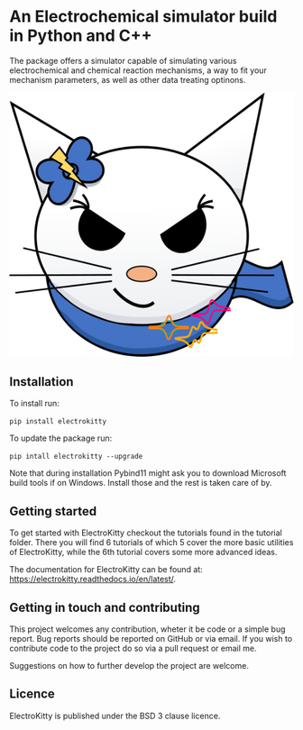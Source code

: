 # An Electrochemical simulator build in Python and C++

The package offers a simulator capable of simulating various electrochemical 
and chemical reaction mechanisms, a way to fit your mechanism parameters, as well as other 
data treating optinons.

![image](pics/layer1.png)

## Installation

To install run: 

`pip install electrokitty`

To update the package run:

`pip intall electrokitty --upgrade`

Note that during installation Pybind11 might ask you to download Microsoft build tools if on Windows.
Install those and the rest is taken care of by.

## Getting started

To get started with ElectroKitty checkout the tutorials found in the tutorial folder.
There you will find 6 tutorials of which 5 cover the more basic utilities of ElectroKitty, while 
the 6th tutorial covers some more advanced ideas. 

The documentation for ElectroKitty can be found at: https://electrokitty.readthedocs.io/en/latest/.

## Getting in touch and contributing

This project welcomes any contribution, wheter it be code or a simple bug report.
Bug reports should be reported on GitHub or via email. 
If you wish to contribute code to the project do so via a pull request or email me.

Suggestions on how to further develop the project are welcome.

## Licence

ElectroKitty is published under the BSD 3 clause licence. 

